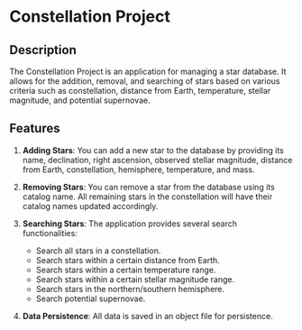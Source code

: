 # Constellation Project

## Description

The Constellation Project is an application for managing a star database. It allows for the addition, removal, and searching of stars based on various criteria such as constellation, distance from Earth, temperature, stellar magnitude, and potential supernovae.

## Features

1. **Adding Stars**: You can add a new star to the database by providing its name, declination, right ascension, observed stellar magnitude, distance from Earth, constellation, hemisphere, temperature, and mass.

2. **Removing Stars**: You can remove a star from the database using its catalog name. All remaining stars in the constellation will have their catalog names updated accordingly.

3. **Searching Stars**: The application provides several search functionalities:
    - Search all stars in a constellation.
    - Search stars within a certain distance from Earth.
    - Search stars within a certain temperature range.
    - Search stars within a certain stellar magnitude range.
    - Search stars in the northern/southern hemisphere.
    - Search potential supernovae.

4. **Data Persistence**: All data is saved in an object file for persistence.

